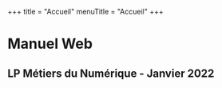 +++
title = "Accueil"
menuTitle = "Accueil"
+++

# Manuel Web
## LP Métiers du Numérique - Janvier 2022
